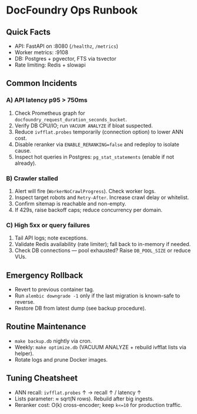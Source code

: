 # DocFoundry Ops Runbook

## Quick Facts
- API: FastAPI on :8080 (`/healthz`, `/metrics`)
- Worker metrics: :9108
- DB: Postgres + pgvector, FTS via tsvector
- Rate limiting: Redis + slowapi

## Common Incidents

### A) API latency p95 > 750ms
1. Check Prometheus graph for `docfoundry_request_duration_seconds_bucket`.
2. Verify DB CPU/IO; run `VACUUM ANALYZE` if bloat suspected.
3. Reduce `ivfflat.probes` temporarily (connection option) to lower ANN cost.
4. Disable reranker via `ENABLE_RERANKING=false` and redeploy to isolate cause.
5. Inspect hot queries in Postgres: `pg_stat_statements` (enable if not already).

### B) Crawler stalled
1. Alert will fire (`WorkerNoCrawlProgress`). Check worker logs.
2. Inspect target robots and `Retry-After`. Increase crawl delay or whitelist.
3. Confirm sitemap is reachable and non-empty.
4. If 429s, raise backoff caps; reduce concurrency per domain.

### C) High 5xx or query failures
1. Tail API logs; note exceptions.
2. Validate Redis availability (rate limiter); fall back to in-memory if needed.
3. Check DB connections — pool exhausted? Raise `DB_POOL_SIZE` or reduce VUs.

## Emergency Rollback
- Revert to previous container tag.
- Run `alembic downgrade -1` only if the last migration is known-safe to reverse.
- Restore DB from latest dump (see backup procedure).

## Routine Maintenance
- `make backup.db` nightly via cron.
- Weekly: `make optimize.db` (VACUUM ANALYZE + rebuild ivfflat lists via helper).
- Rotate logs and prune Docker images.

## Tuning Cheatsheet
- ANN recall: `ivfflat.probes` ↑ → recall ↑ / latency ↑
- Lists parameter: ≈ sqrt(N rows). Rebuild after big ingests.
- Reranker cost: O(k) cross-encoder; keep `k<=10` for production traffic.